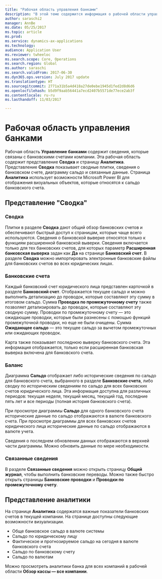 ```yaml
---
title: "Рабочая область управления банками"
description: "В этой теме содержится информация о рабочей области управления банками. В этой рабочей области отображаются сведения, которые связаны с банковскими счетами компании, представление сводки и страница аналитики. Представление сводки показывает сводные плитки, сведения о банковском счете, диаграмму сальдо и связанные данные. Страницы аналитики использует возможности Microsoft Power BI для отображения визуальных объектов, которые относятся к сальдо банковского счета."
author: saraschi2
manager: AnnBe
ms.date: 05/25/2017
ms.topic: article
ms.prod: 
ms.service: dynamics-ax-applications
ms.technology: 
audience: Application User
ms.reviewer: twheeloc
ms.search.scope: Core, Operations
ms.search.region: Global
ms.author: saraschi
ms.search.validFrom: 2017-06-30
ms.dyn365.ops.version: July 2017 update
ms.translationtype: HT
ms.sourcegitcommit: 2771a31b5a4d418a27de0ebe1945d1fed2d8d6d6
ms.openlocfilehash: b5d9f9aab56441a7ecd2407b5571de77ece2ab3f
ms.contentlocale: ru-ru
ms.lasthandoff: 11/03/2017

---
```

# <a name="bank-management-workspace"></a>Рабочая область управления банками

Рабочая область **Управление банками** содержит сведения, которые связаны с банковскими счетами компании. Эта рабочая область содержит представление **Сводка** и страницу **Аналитика**. Представление **Сводка** показывает сводные плитки, сведения о банковском счете, диаграмму сальдо и связанные данные. Страница **Аналитика** использует возможности Microsoft Power BI для отображения визуальных объектов, которые относятся к сальдо банковского счета.

## <a name="summary-view"></a>Представление "Сводка"

### <a name="summary"></a>Сводка

Плитки в разделе **Сводка** дают общий обзор банковских счетов и обеспечивают быстрый доступ к страницам, которые чаще всего используются. Сведения о банковской выверке относятся только к функциям расширенной банковской выверки. Сведения включается только для тех банковских счетов, для которых параметр **Расширенная банковская выверка** задан как **Да** на странице **Банковский счет**. В разделе **Сводка** можно импортировать электронные банковские файлы для банковских счетов во всех юридических лицах.

### <a name="bank-accounts"></a>Банковские счета

Каждый банковский счет юридического лица представлен карточкой в разделе **Банковский счет**. Отображается текущее сальдо и можно выполнить детализацию до проводок, которые составляют эту сумму в итоговом сальдо. Сумма **Проводка по промежуточному счету** также позволяет детализировать до проводок, которые составляют эту сводную сумму. Проводки по промежуточному счету — это ожидающие проводки, которые были разнесены с помощью функций промежуточной проводки, но еще не были очищены. Сумма **Ожидающее сальдо** — это текущее сальдо за вычетом промежуточных или ожидающих проводок.

Карта также показывает последнюю выверку банковского счета. Эта информация отображается, только если расширенная банковская выверка включена для банковского счета.

### <a name="balance"></a>Баланс

Диаграмма **Сальдо** отображает либо исторические сведения по сальдо для банковского счета, выбранного в разделе **Банковские счета**, либо сводку по историческим сведениям по сальдо для всех банковских счетов юридического лица. Эта информация доступна для различных периодов: текущая неделя, текущий месяц, текущий год, последние пять лет и все периоды (полная история банковского счета). 

При просмотре диаграммы **Сальдо** для одного банковского счета исторические данные по сальдо отображаются в валюте банковского счета. При просмотре диаграммы для всех банковских счетов юридического лица исторические данные по сальдо отображаются в валюте учета.

Сведения о последнем обновлении данных отображаются в верхней части диаграммы. Можно обновить данные по мере необходимости.

### <a name="related-information"></a>Связанные сведения

В разделе **Связанные сведения** можно открыть страницу **Общий журнал**, чтобы выполнить банковские переводы. Можно также быстро открыть страницы **Банковские проводки** и **Проводки по промежуточному счету**.

## <a name="analytics-view"></a>Представление аналитики

На странице **Аналитика** содержатся важные показатели банковских счетов в текущей компании. На странице доступны следующие возможности визуализации.

-   Обще банковское сальдо в валюте системы
-   Сальдо по юридическому лицу
-   Фактическое и прогнозируемое сальдо на сегодня в валюте банковского счета
-   Сальдо по банковскому счету
-   Сальдо по валютам

Можно просмотреть аналитики банка для всех компаний в рабочей области **Обзор кассы — все компании**.


